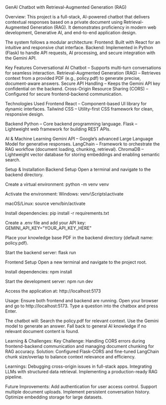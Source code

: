 GenAI Chatbot with Retrieval-Augmented Generation (RAG)

Overview:
This project is a full-stack, AI-powered chatbot that delivers contextual responses based on a private document using Retrieval-Augmented Generation (RAG).
It demonstrates proficiency in modern web development, Generative AI, and end-to-end application design.

The system follows a modular architecture:
Frontend: Built with React for an intuitive and responsive chat interface.
Backend: Implemented in Python (Flask) to handle API requests, AI processing, and secure integration with the Gemini API.

Key Features
Conversational AI Chatbot – Supports multi-turn conversations for seamless interaction.
Retrieval-Augmented Generation (RAG) – Retrieves context from a provided PDF (e.g., policy.pdf) to generate precise, document-aware answers.
Secure API Handling – Keeps the Gemini API key confidential on the backend.
Cross-Origin Resource Sharing (CORS) – Configured for secure frontend-backend communication.

Technologies Used
Frontend
React – Component-based UI library for dynamic interfaces.
Tailwind CSS – Utility-first CSS framework for clean, responsive design.

Backend
Python – Core backend programming language.
Flask – Lightweight web framework for building REST APIs.

AI & Machine Learning
Gemini API – Google’s advanced Large Language Model for generative responses.
LangChain – Framework to orchestrate the RAG workflow (document loading, chunking, retrieval).
ChromaDB – Lightweight vector database for storing embeddings and enabling semantic search.

Setup & Installation
Backend Setup
Open a terminal and navigate to the backend directory.

Create a virtual environment:
python -m venv venv


Activate the environment:
Windows:
venv\Scripts\activate

macOS/Linux:
source venv/bin/activate

Install dependencies:
pip install -r requirements.txt

Create a .env file and add your API key:
GEMINI_API_KEY="YOUR_API_KEY_HERE"


Place your knowledge base PDF in the backend directory (default name: policy.pdf).

Start the backend server:
flask run

Frontend Setup
Open a new terminal and navigate to the project root.

Install dependencies:
npm install

Start the development server:
npm run dev

Access the application at:
http://localhost:5173

Usage:
Ensure both frontend and backend are running.
Open your browser and go to http://localhost:5173.
Type a question into the chatbox and press Enter.

The chatbot will:
Search the policy.pdf for relevant context.
Use the Gemini model to generate an answer.
Fall back to general AI knowledge if no relevant document content is found.

Learning & Challenges:
Key Challenge: Handling CORS errors during frontend-backend communication and managing document chunking for RAG accuracy.
Solution: Configured Flask-CORS and fine-tuned LangChain chunk size/overlap to balance context relevance and efficiency.

Learnings:
Debugging cross-origin issues in full-stack apps.
Integrating LLMs with structured data retrieval.
Implementing a production-ready RAG pipeline.

Future Improvements:
Add authentication for user access control.
Support multiple document uploads.
Implement persistent conversation history.
Optimize embedding storage for large datasets.
